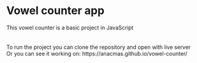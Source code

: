 <h1>Vowel counter app</h1>
This vowel counter is a basic project in JavaScript<br>
<br>
<br>
To run the project you can clone the repository and open with live server
<br>
Or you can see it working on: https://anacmas.github.io/vowel-counter/
